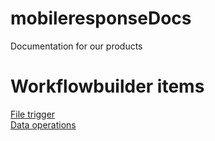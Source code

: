 # mobileresponseDocs
Documentation for our products

# Workflowbuilder items
[File trigger](unitOperations.md)  
[Data operations](dataOperations.md) 
